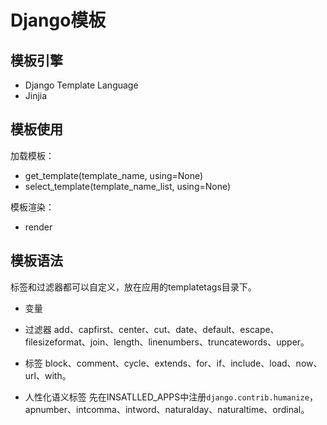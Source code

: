 # Django模板

## 模板引擎
- Django Template Language
- Jinjia



## 模板使用
加载模板：
- get_template(template_name, using=None)
- select_template(template_name_list, using=None)

模板渲染：
- render



## 模板语法

标签和过滤器都可以自定义，放在应用的templatetags目录下。

- 变量

- 过滤器
add、capfirst、center、cut、date、default、escape、filesizeformat、join、length、linenumbers、truncatewords、upper。

- 标签
block、comment、cycle、extends、for、if、include、load、now、url、with。

- 人性化语义标签
先在INSATLLED_APPS中注册`django.contrib.humanize`，apnumber、intcomma、intword、naturalday、naturaltime、ordinal。

